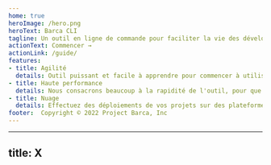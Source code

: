```yaml
---
home: true
heroImage: /hero.png
heroText: Barca CLI
tagline: Un outil en ligne de commande pour faciliter la vie des développeurs
actionText: Commencer →
actionLink: /guide/
features:
- title: Agilité
  details: Outil puissant et facile à apprendre pour commencer à utiliser dans vos projets.
- title: Haute performance
  details: Nous consacrons beaucoup à la rapidité de l'outil, pour que tout client se sente agréable à générer ses projets.
- title: Nuage
  details: Effectuez des déploiements de vos projets sur des plateformes telles que Barca Cloud, Heroku, Amazon Web, Google Cloud, etc.
footer:  Copyright © 2022 Project Barca, Inc
---
```



---
title: X
---